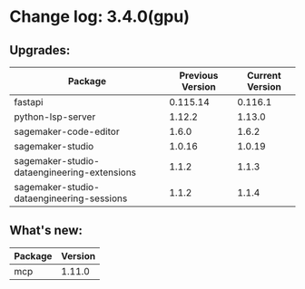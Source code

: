 # Change log: 3.4.0(gpu)

## Upgrades: 

Package | Previous Version | Current Version
---|---|---
fastapi|0.115.14|0.116.1
python-lsp-server|1.12.2|1.13.0
sagemaker-code-editor|1.6.0|1.6.2
sagemaker-studio|1.0.16|1.0.19
sagemaker-studio-dataengineering-extensions|1.1.2|1.1.3
sagemaker-studio-dataengineering-sessions|1.1.2|1.1.4

## What's new: 

Package | Version 
---|---
mcp|1.11.0
